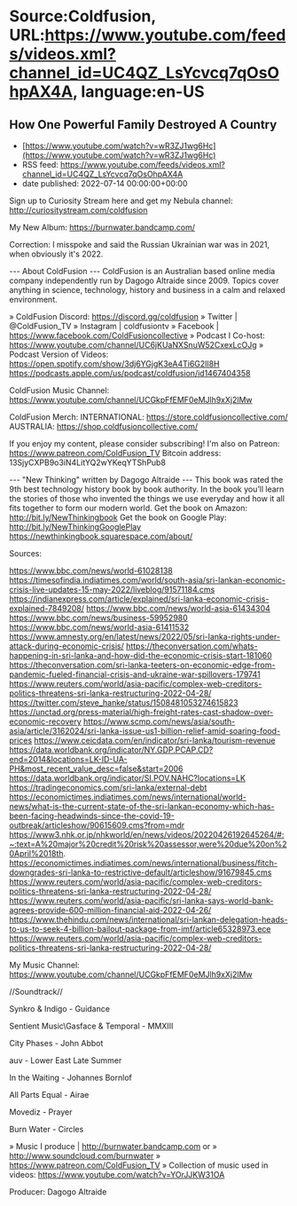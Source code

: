 # Source:Coldfusion, URL:https://www.youtube.com/feeds/videos.xml?channel_id=UC4QZ_LsYcvcq7qOsOhpAX4A, language:en-US

## How One Powerful Family Destroyed A Country
 - [https://www.youtube.com/watch?v=wR3ZJ1wg6Hc](https://www.youtube.com/watch?v=wR3ZJ1wg6Hc)
 - RSS feed: https://www.youtube.com/feeds/videos.xml?channel_id=UC4QZ_LsYcvcq7qOsOhpAX4A
 - date published: 2022-07-14 00:00:00+00:00

Sign up to Curiosity Stream here and get my Nebula channel:
http://curiositystream.com/coldfusion

My New Album: https://burnwater.bandcamp.com/

Correction: I misspoke and said the Russian Ukrainian war was in 2021, when obviously it's 2022.

--- About ColdFusion ---
ColdFusion is an Australian based online media company independently run by Dagogo Altraide since 2009. Topics cover anything in science, technology, history and business in a calm and relaxed environment. 

» ColdFusion Discord:  https://discord.gg/coldfusion
» Twitter | @ColdFusion_TV
» Instagram | coldfusiontv
» Facebook | https://www.facebook.com/ColdFusioncollective
» Podcast I Co-host: https://www.youtube.com/channel/UC6jKUaNXSnuW52CxexLcOJg
» Podcast Version of Videos: https://open.spotify.com/show/3dj6YGjgK3eA4Ti6G2Il8H
https://podcasts.apple.com/us/podcast/coldfusion/id1467404358

ColdFusion Music Channel: https://www.youtube.com/channel/UCGkpFfEMF0eMJlh9xXj2lMw

ColdFusion Merch:
INTERNATIONAL: https://store.coldfusioncollective.com/
AUSTRALIA: https://shop.coldfusioncollective.com/

If you enjoy my content, please consider subscribing!
I'm also on Patreon: https://www.patreon.com/ColdFusion_TV
Bitcoin address: 13SjyCXPB9o3iN4LitYQ2wYKeqYTShPub8

--- "New Thinking" written by Dagogo Altraide ---
This book was rated the 9th best technology history book by book authority.
In the book you’ll learn the stories of those who invented the things we use everyday and how it all fits together to form our modern world.
Get the book on Amazon: http://bit.ly/NewThinkingbook
Get the book on Google Play: http://bit.ly/NewThinkingGooglePlay
https://newthinkingbook.squarespace.com/about/

Sources:

 https://www.bbc.com/news/world-61028138
 https://timesofindia.indiatimes.com/world/south-asia/sri-lankan-economic-crisis-live-updates-15-may-2022/liveblog/91571184.cms
 https://indianexpress.com/article/explained/sri-lanka-economic-crisis-explained-7849208/
 https://www.bbc.com/news/world-asia-61434304
 https://www.bbc.com/news/business-59952980
 https://www.bbc.com/news/world-asia-61411532
 https://www.amnesty.org/en/latest/news/2022/05/sri-lanka-rights-under-attack-during-economic-crisis/
 https://theconversation.com/whats-happening-in-sri-lanka-and-how-did-the-economic-crisis-start-181060
 https://theconversation.com/sri-lanka-teeters-on-economic-edge-from-pandemic-fueled-financial-crisis-and-ukraine-war-spillovers-179741
 https://www.reuters.com/world/asia-pacific/complex-web-creditors-politics-threatens-sri-lanka-restructuring-2022-04-28/
 https://twitter.com/steve_hanke/status/1508481053274615823
 https://unctad.org/press-material/high-freight-rates-cast-shadow-over-economic-recovery
 https://www.scmp.com/news/asia/south-asia/article/3162024/sri-lanka-issue-us1-billion-relief-amid-soaring-food-prices
 https://www.ceicdata.com/en/indicator/sri-lanka/tourism-revenue
 https://data.worldbank.org/indicator/NY.GDP.PCAP.CD?end=2014&locations=LK-ID-UA-PH&most_recent_value_desc=false&start=2006
 https://data.worldbank.org/indicator/SI.POV.NAHC?locations=LK
 https://tradingeconomics.com/sri-lanka/external-debt
 https://economictimes.indiatimes.com/news/international/world-news/what-is-the-current-state-of-the-sri-lankan-economy-which-has-been-facing-headwinds-since-the-covid-19-outbreak/articleshow/90615609.cms?from=mdr
 https://www3.nhk.or.jp/nhkworld/en/news/videos/20220426192645264/#:~:text=A%20major%20credit%20risk%20assessor,were%20due%20on%20April%2018th.
 https://economictimes.indiatimes.com/news/international/business/fitch-downgrades-sri-lanka-to-restrictive-default/articleshow/91679845.cms
 https://www.reuters.com/world/asia-pacific/complex-web-creditors-politics-threatens-sri-lanka-restructuring-2022-04-28/
 https://www.reuters.com/world/asia-pacific/sri-lanka-says-world-bank-agrees-provide-600-million-financial-aid-2022-04-26/
 https://www.thehindu.com/news/international/sri-lankan-delegation-heads-to-us-to-seek-4-billion-bailout-package-from-imf/article65328973.ece
 https://www.reuters.com/world/asia-pacific/complex-web-creditors-politics-threatens-sri-lanka-restructuring-2022-04-28/

My Music Channel:  https://www.youtube.com/channel/UCGkpFfEMF0eMJlh9xXj2lMw

//Soundtrack//

Synkro & Indigo - Guidance

Sentient Music\Gasface & Temporal - MMXIII

City Phases - John Abbot

auv - Lower East Late Summer

In the Waiting - Johannes Bornlof

All Parts Equal - Airae

Movediz - Prayer

Burn Water - Circles


» Music I produce | http://burnwater.bandcamp.com or 
» http://www.soundcloud.com/burnwater
» https://www.patreon.com/ColdFusion_TV
» Collection of music used in videos: https://www.youtube.com/watch?v=YOrJJKW31OA

Producer: Dagogo Altraide

